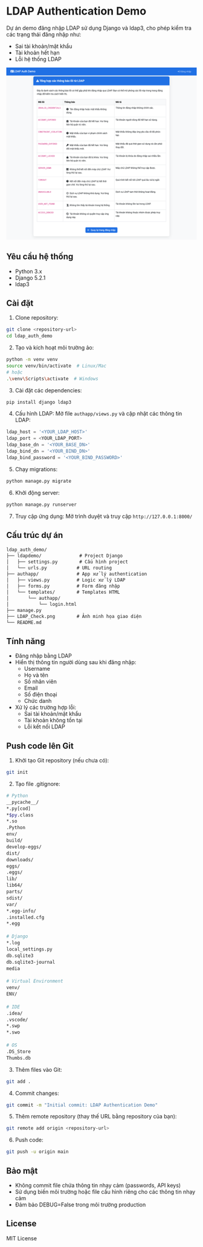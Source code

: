# LDAP Authentication Demo

Dự án demo đăng nhập LDAP sử dụng Django và ldap3, cho phép kiểm tra các trạng thái đăng nhập như:
- Sai tài khoản/mật khẩu
- Tài khoản hết hạn
- Lỗi hệ thống LDAP

![Demo giao diện kiểm tra lỗi LDAP](./images/LDAP_Check.png)

## Yêu cầu hệ thống

- Python 3.x
- Django 5.2.1
- ldap3

## Cài đặt

1. Clone repository:
```bash
git clone <repository-url>
cd ldap_auth_demo
```

2. Tạo và kích hoạt môi trường ảo:
```bash
python -m venv venv
source venv/bin/activate  # Linux/Mac
# hoặc
.\venv\Scripts\activate  # Windows
```

3. Cài đặt các dependencies:
```bash
pip install django ldap3
```

4. Cấu hình LDAP:
Mở file `authapp/views.py` và cập nhật các thông tin LDAP:
```python
ldap_host = '<YOUR_LDAP_HOST>'
ldap_port = <YOUR_LDAP_PORT>
ldap_base_dn = '<YOUR_BASE_DN>'
ldap_bind_dn = '<YOUR_BIND_DN>'
ldap_bind_password = '<YOUR_BIND_PASSWORD>'
```

5. Chạy migrations:
```bash
python manage.py migrate
```

6. Khởi động server:
```bash
python manage.py runserver
```

7. Truy cập ứng dụng:
Mở trình duyệt và truy cập `http://127.0.0.1:8000/`

## Cấu trúc dự án

```
ldap_auth_demo/
├── ldapdemo/              # Project Django
│   ├── settings.py        # Cấu hình project
│   └── urls.py           # URL routing
├── authapp/              # App xử lý authentication
│   ├── views.py          # Logic xử lý LDAP
│   ├── forms.py          # Form đăng nhập
│   └── templates/        # Templates HTML
│       └── authapp/
│           └── login.html
├── manage.py
├── LDAP_Check.png        # Ảnh minh họa giao diện
└── README.md
```

## Tính năng

- Đăng nhập bằng LDAP
- Hiển thị thông tin người dùng sau khi đăng nhập:
  - Username
  - Họ và tên
  - Số nhân viên
  - Email
  - Số điện thoại
  - Chức danh
- Xử lý các trường hợp lỗi:
  - Sai tài khoản/mật khẩu
  - Tài khoản không tồn tại
  - Lỗi kết nối LDAP

## Push code lên Git

1. Khởi tạo Git repository (nếu chưa có):
```bash
git init
```

2. Tạo file .gitignore:
```bash
# Python
__pycache__/
*.py[cod]
*$py.class
*.so
.Python
env/
build/
develop-eggs/
dist/
downloads/
eggs/
.eggs/
lib/
lib64/
parts/
sdist/
var/
*.egg-info/
.installed.cfg
*.egg

# Django
*.log
local_settings.py
db.sqlite3
db.sqlite3-journal
media

# Virtual Environment
venv/
ENV/

# IDE
.idea/
.vscode/
*.swp
*.swo

# OS
.DS_Store
Thumbs.db
```

3. Thêm files vào Git:
```bash
git add .
```

4. Commit changes:
```bash
git commit -m "Initial commit: LDAP Authentication Demo"
```

5. Thêm remote repository (thay thế URL bằng repository của bạn):
```bash
git remote add origin <repository-url>
```

6. Push code:
```bash
git push -u origin main
```

## Bảo mật

- Không commit file chứa thông tin nhạy cảm (passwords, API keys)
- Sử dụng biến môi trường hoặc file cấu hình riêng cho các thông tin nhạy cảm
- Đảm bảo DEBUG=False trong môi trường production

## License

MIT License 
